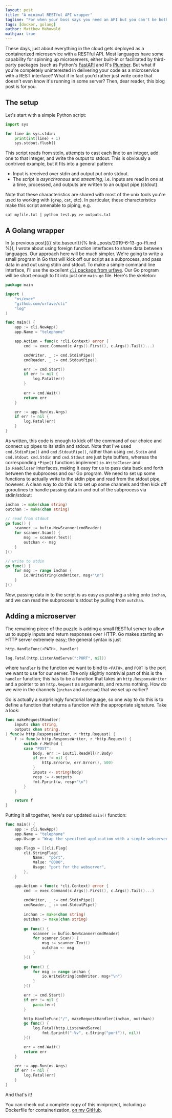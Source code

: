```yaml
---
layout: post
title: "A minimal RESTful API wrapper"
tagline: "For when your boss says you need an API but you can't be bothered to use FastAPI"
tags: [docker, golang]
author: Matthew Mahowald
mathjax: true
---
```


These days, just about everything in the cloud gets deployed as a containerized microservice with a RESTful API.
Most languages have some capability for spinning up microservers, either built-in or facilitated by third-party packages (such as Python's [FastAPI](https://github.com/tiangolo/fastapi) and R's [Plumber](https://www.rplumber.io/).
But what if you're completely uninterested in delivering your code as a microservice with a REST interface?
What if in fact you'd rather just write code that doesn't even know it's running in some server?
Then, dear reader, this blog post is for you.

The setup
---------

Let's start with a simple Python script:

```python
import sys

for line in sys.stdin:
    print(int(line) + 1)
    sys.stdout.flush()
```

This script reads from stdin, attempts to cast each line to an integer, add one to that integer, and write the output to stdout.
This is obviously a contrived example, but it fits into a general pattern:

* Input is received over stdin and output put onto stdout.
* The script is _asynchronous_ and _streaming_, i.e. inputs are read in one at a time, processed, and outputs are written to an output pipe (stdout).

Note that these characteristics are shared with most of the unix tools you're used to working with (`grep`, `cat`, etc). In particular, these characteristics make this script amenable to piping, e.g.
```
cat myfile.txt | python test.py >> outputs.txt
```

A Golang wrapper
----------------

In [a previous post]({{ site.baseurl}}{% link _posts/2019-6-13-go-ffi.md %}), I wrote about using foreign function interfaces to share data between languages.
Our approach here will be much simpler.
We're going to write a small program in Go that will kick off our script as a subprocess, and pass data in and out using stdin and stdout.
To make a simple command line interface, I'll use the excellent [`cli` package from urfave](https://github.com/urfave/cli).
Our Go program will be short enough to fit into just one `main.go` file.
Here's the skeleton:

```go
package main

import (
    "os/exec"
    "github.com/urfave/cli"
    "log"
)

func main() {
    app := cli.NewApp()
    app.Name = "telephone"

    app.Action = func(c *cli.Context) error {
        cmd := exec.Command(c.Args().First(), c.Args().Tail()...)

        cmdWriter, _ := cmd.StdinPipe()
        cmdReader, _ := cmd.StdoutPipe()

        err := cmd.Start()
        if err != nil {
            log.Fatal(err)
        }
        
        err = cmd.Wait()
        return err
    }

    err := app.Run(os.Args)
    if err != nil {
        log.Fatal(err)
    }
}
```

As written, this code is enough to kick off the command of our choice and connect up pipes to its stdin and stdout.
Note that I've used `cmd.StdinPipe()` and `cmd.StdoutPipe()`, rather than using `cmd.Stdin` and `cmd.Stdout`.
`cmd.Stdin` and `cmd.Stdout` are just byte buffers, whereas the corresponding `*Pipe()` functions implement `io.WriteCloser` and `io.ReadCloser` interfaces, making it easy for us to pass data back and forth between the subprocess and our Go program.
We need to set up some functions to actually write to the stdin pipe and read from the stdout pipe, however.
A clean way to do this is to set up some channels and then kick off goroutines to handle passing data in and out of the subprocess via stdin/stdout:

```go
inchan := make(chan string)
outchan := make(chan string)

// read from stdout
go func() {
    scanner := bufio.NewScanner(cmdReader)
    for scanner.Scan() {
        msg := scanner.Text()
        outchan <- msg
    }
}()

// write to stdin
go func() {
    for msg := range inchan {
        io.WriteString(cmdWriter, msg+"\n")
    }
}()
```

Now, passing data in to the script is as easy as pushing a string onto `inchan`, and we can read the subprocess's stdout by pulling from `outchan`.

Adding a microserver
--------------------

The remaining piece of the puzzle is adding a small RESTful server to allow us to supply inputs and return responses over HTTP.
Go makes starting an HTTP server extremely easy; the general syntax is just

```go
http.HandleFunc(<PATH>, handler)

log.Fatal(http.ListenAndServe(":PORT", nil))
```

where `handler` is the function we want to bind to `<PATH>`, and `PORT` is the port we want to use for our server.
The only slightly nontrivial part of this is the `handler` function; this has to be a function that takes an `http.ResponseWriter` and a pointer to an `http.Request` as arguments, and returns nothing.
How do we wire in the channels (`inchan` and `outchan`) that we set up earlier?

Go is actually a surprisingly functorial language, so one way to do this is to define a function that returns a function with the appropriate signature. Take a look:

```go
func makeRequestHandler(
    inputs chan string, 
    outputs chan string,
) func(w http.ResponseWriter, r *http.Request) {
    f := func(w http.ResponseWriter, r *http.Request) {
        switch r.Method {
        case "POST":
            body, err := ioutil.ReadAll(r.Body)
            if err != nil {
                http.Error(w, err.Error(), 500)
            }
            inputs <- string(body)
            resp := <-outputs
            fmt.Fprint(w, resp+"\n")
        }
    }

    return f
}
```

Putting it all together, here's our updated `main()` function:

```go
func main() {
    app := cli.NewApp()
    app.Name = "telephone"
    app.Usage = "Wrap the specified application with a simple webserver"

    app.Flags = []cli.Flag{
        cli.StringFlag{
            Name:  "port",
            Value: "8080",
            Usage: "port for the webserver",
        },
    }

    app.Action = func(c *cli.Context) error {
        cmd := exec.Command(c.Args().First(), c.Args().Tail()...)
        
        cmdWriter, _ := cmd.StdinPipe()
        cmdReader, _ := cmd.StdoutPipe()
        
        inchan := make(chan string)
        outchan := make(chan string)
        
        go func() {
            scanner := bufio.NewScanner(cmdReader)
            for scanner.Scan() {
                msg := scanner.Text()
                outchan <- msg
            }
        }()
        
        go func() {
            for msg := range inchan {
                io.WriteString(cmdWriter, msg+"\n")
            }
        }()

        err := cmd.Start()
        if err != nil {
            panic(err)
        }

        http.HandleFunc("/", makeRequestHandler(inchan, outchan))
        go func() {
            log.Fatal(http.ListenAndServe(
                fmt.Sprintf(":%v", c.String("port")), nil))
        }()

        err = cmd.Wait()
        return err
    }

    err := app.Run(os.Args)
    if err != nil {
        log.Fatal(err)
    }
}
```

And that's it!

You can check out a complete copy of this miniproject, including a Dockerfile for containerization, [on my GitHub](https://github.com/mahowald/telephone).